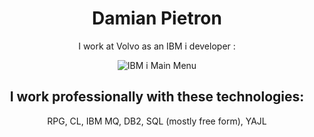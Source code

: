 <!DOCTYPE html>
<html lang="en">
<head>
    <meta charset="UTF-8">
    <meta name="viewport" content="width=device-width, initial-scale=1.0">
</head>
<body>
    <p align="center">
        <h1 align="center">Damian Pietron</h1>
        <p align="center">I work at Volvo as an IBM i developer :</p>
        <p align="center">
            <img 
                src="https://upload.wikimedia.org/wikipedia/commons/thumb/a/a4/Ibmi-main-menu.png/1280px-Ibmi-main-menu.png" 
                alt="IBM i Main Menu" 
                style="max-width:100%; height:auto;"
            />
        </p>
        <h2 align="center">I work professionally with these technologies:</h2>
        <p align="center">
            RPG, CL, IBM MQ, DB2, SQL (mostly free form), YAJL
        </p>
    </p>
</body>
</html>
